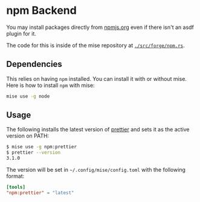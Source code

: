 # npm Backend <Badge type="warning" text="experimental" />

You may install packages directly from [npmjs.org](https://npmjs.org/) even if there
isn't an asdf plugin for it.

The code for this is inside of the mise repository at [`./src/forge/npm.rs`](https://github.com/jdx/mise/blob/main/src/forge/npm.rs).

## Dependencies

This relies on having `npm` installed. You can install it with or without mise.
Here is how to install `npm` with mise:

```sh
mise use -g node
```

## Usage

The following installs the latest version of [prettier](https://www.npmjs.com/package/prettier)
and sets it as the active version on PATH:

```sh
$ mise use -g npm:prettier
$ prettier --version
3.1.0
```

The version will be set in `~/.config/mise/config.toml` with the following format:

```toml
[tools]
"npm:prettier" = "latest"
```
